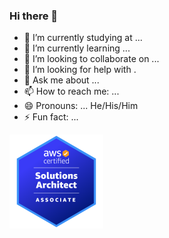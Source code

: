 ### Hi there 👋

- 🔭 I’m currently studying at ... 
- 🌱 I’m currently learning ...
- 👯 I’m looking to collaborate on ...
- 🤔 I’m looking for help with .
- 💬 Ask me about ...
- 📫 How to reach me: ... 
- 😄 Pronouns: ... He/His/Him
- ⚡ Fun fact: ...
             
<img src="aws-certified-solutions-architect-associate.png" width="150"/>
